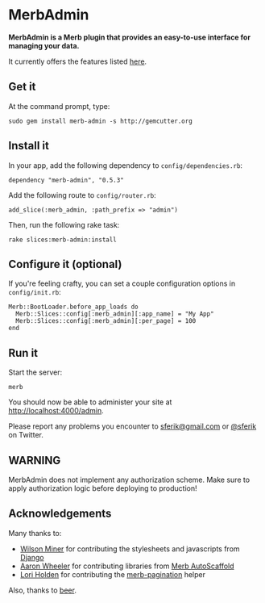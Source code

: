 # MerbAdmin

**MerbAdmin is a Merb plugin that provides an easy-to-use interface for managing your data.**

It currently offers the features listed [here](http://sferik.tadalist.com/lists/1352791/public).

## Get it

At the command prompt, type:

    sudo gem install merb-admin -s http://gemcutter.org

## Install it

In your app, add the following dependency to `config/dependencies.rb`:

    dependency "merb-admin", "0.5.3"

Add the following route to `config/router.rb`:

    add_slice(:merb_admin, :path_prefix => "admin")

Then, run the following rake task:

    rake slices:merb-admin:install

## Configure it (optional)

If you're feeling crafty, you can set a couple configuration options in `config/init.rb`:

    Merb::BootLoader.before_app_loads do
      Merb::Slices::config[:merb_admin][:app_name] = "My App"
      Merb::Slices::config[:merb_admin][:per_page] = 100
    end

## Run it

Start the server:

    merb

You should now be able to administer your site at [http://localhost:4000/admin](http://localhost:4000/admin).

Please report any problems you encounter to <sferik@gmail.com> or [@sferik](http://twitter.com/home/?status=@sferik%20) on Twitter.

## WARNING

MerbAdmin does not implement any authorization scheme. Make sure to apply authorization logic before deploying to production!

## Acknowledgements

Many thanks to:

* [Wilson Miner](http://www.wilsonminer.com) for contributing the stylesheets and javascripts from [Django](http://www.djangoproject.com)
* [Aaron Wheeler](http://fightinjoe.com/) for contributing libraries from [Merb AutoScaffold](http://github.com/fightinjoe/merb-autoscaffold)
* [Lori Holden](http://loriholden.com/) for contributing the [merb-pagination](http://github.com/lholden/merb-pagination) helper

Also, thanks to [beer](http://www.21st-amendment.com).
